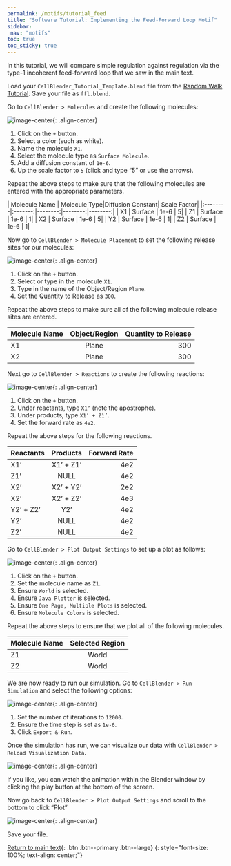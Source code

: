 ```yaml
---
permalink: /motifs/tutorial_feed
title: "Software Tutorial: Implementing the Feed-Forward Loop Motif"
sidebar:
 nav: "motifs"
toc: true
toc_sticky: true
---
```


In this tutorial, we will compare simple regulation against regulation via the type-1 incoherent feed-forward loop that we saw in the main text.

Load your `CellBlender_Tutorial_Template.blend` file from the [Random Walk Tutorial](https://purpleavatar.github.io/multiscale_biological_modeling/prologue/tutorial-random-walk). Save your file as `ffl.blend`.

Go to `CellBlender > Molecules` and create the following molecules:

![image-center](../assets/images/motifs_norm1.png){: .align-center}

1. Click on the `+` button.
2. Select a color (such as white).
3. Name the molecule `X1`.
4. Select the molecule type as `Surface Molecule`.
5. Add a diffusion constant of `1e-6`.
6. Up the scale factor to `5` (click and type “5” or use the arrows).

Repeat the above steps to make sure that the following molecules are entered with the appropriate parameters.

| Molecule Name | Molecule Type|Diffusion Constant| Scale Factor|
|:--------|:-------:|--------:|--------:|--------:|
| X1  | Surface  | 1e-6  | 5|
| Z1  | Surface  | 1e-6  | 1|
| X2  | Surface  | 1e-6  | 5|
| Y2  | Surface  | 1e-6  | 1|
| Z2  | Surface  | 1e-6  | 1|

Now go to `CellBlender > Molecule Placement` to set the following release sites for our molecules:

![image-center](../assets/images/motifs_norm3.png){: .align-center}

1. Click on the `+` button.
2. Select or type in the molecule `X1`.
3. Type in the name of the Object/Region `Plane`.
4. Set the Quantity to Release as `300`.

Repeat the above steps to make sure all of the following molecule release sites are entered.

| Molecule Name | Object/Region|Quantity to Release|
|:--------|:-------:|--------:|
| X1  | Plane | 300 |
| X2  | Plane | 300 |

Next go to `CellBlender > Reactions` to create the following reactions:

![image-center](../assets/images/motifs_norm4.png){: .align-center}

1. Click on the `+` button.
2. Under reactants, type `X1’` (note the apostrophe).
3. Under products, type `X1’ + Z1’`.
4. Set the forward rate as `4e2`.

Repeat the above steps for the following reactions.

| Reactants |Products|Forward Rate|
|:--------|:-------:|--------:|
| X1’  | X1’ + Z1’ | 4e2 |
| Z1’  | NULL | 4e2 |
| X2’  | X2’ + Y2’ | 2e2 |
| X2’  | X2’ + Z2’ | 4e3 |
|Y2’ + Z2’| Y2’|4e2|
| Y2’  | NULL | 4e2 |
| Z2’  | NULL | 4e2 |

Go to `CellBlender > Plot Output Settings` to set up a plot as follows:

![image-center](../assets/images/motifs_norm6.png){: .align-center}

1. Click on the `+` button.
2. Set the molecule name as `Z1`.
3. Ensure `World` is selected.
4. Ensure `Java Plotter` is selected.
5. Ensure `One Page, Multiple Plots` is selected.
6. Ensure `Molecule Colors` is selected.

Repeat the above steps to ensure that we plot all of the following molecules.

| Molecule Name|Selected Region|
|:--------|:-------:|
| Z1| World|
| Z2| World|

We are now ready to run our simulation. Go to `CellBlender > Run Simulation` and select the following options:

![image-center](../assets/images/motifs_norm7.png){: .align-center}

1. Set the number of iterations to `12000`.
2. Ensure the time step is set as `1e-6`.
3. Click `Export & Run`.

Once the simulation has run, we can visualize our data with `CellBlender > Reload Visualization Data`.

![image-center](../assets/images/motifs_norm8.png){: .align-center}

If you like, you can watch the animation within the Blender window by clicking the play button at the bottom of the screen.

Now go back to `CellBlender > Plot Output Settings` and scroll to the bottom to click “Plot”

![image-center](../assets/images/motifs_norm9.png){: .align-center}

Save your file.

[Return to main text](feed#why-feedforward-loops-speed-up-response-times){: .btn .btn--primary .btn--large}
{: style="font-size: 100%; text-align: center;"}
